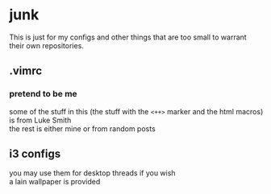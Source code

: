 # junk
This is just for my configs and other things that are too small to warrant their own repositories.

## .vimrc
### pretend to be me

some of the stuff in this (the stuff with the `<++>` marker and the html macros) is from Luke Smith  
the rest is either mine or from random posts

## i3 configs

you may use them for desktop threads if you wish  
a lain wallpaper is provided
